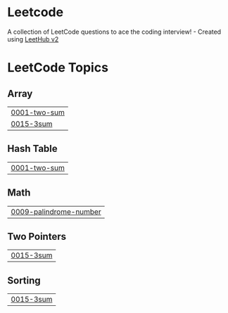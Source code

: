 # Leetcode
A collection of LeetCode questions to ace the coding interview! - Created using [LeetHub v2](https://github.com/arunbhardwaj/LeetHub-2.0)

<!---LeetCode Topics Start-->
# LeetCode Topics
## Array
|  |
| ------- |
| [0001-two-sum](https://github.com/Sarangvira/Leetcode/tree/master/0001-two-sum) |
| [0015-3sum](https://github.com/Sarangvira/Leetcode/tree/master/0015-3sum) |
## Hash Table
|  |
| ------- |
| [0001-two-sum](https://github.com/Sarangvira/Leetcode/tree/master/0001-two-sum) |
## Math
|  |
| ------- |
| [0009-palindrome-number](https://github.com/Sarangvira/Leetcode/tree/master/0009-palindrome-number) |
## Two Pointers
|  |
| ------- |
| [0015-3sum](https://github.com/Sarangvira/Leetcode/tree/master/0015-3sum) |
## Sorting
|  |
| ------- |
| [0015-3sum](https://github.com/Sarangvira/Leetcode/tree/master/0015-3sum) |
<!---LeetCode Topics End-->